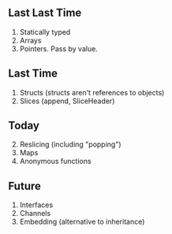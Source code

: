 ## Last Last Time

1. Statically typed
2. Arrays
3. Pointers. Pass by value.

## Last Time

1. Structs (structs aren't references to objects)
2. Slices (append, SliceHeader)

## Today

2. Reslicing (including "popping")
3. Maps
4. Anonymous functions

## Future

1. Interfaces
2. Channels
3. Embedding (alternative to inheritance)
